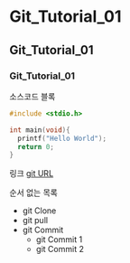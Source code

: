 # Git_Tutorial_01
## Git_Tutorial_01
### Git_Tutorial_01

소스코드 블록

```c
#include <stdio.h>

int main(void){
  printf("Hello World");
  return 0;
}
```

링크
[git URL](https://github.com/shinilseop/Git_Tutorial_01)

순서 없는 목록

* git Clone
* git pull
* git Commit
  * git Commit 1
  * git Commit 2

